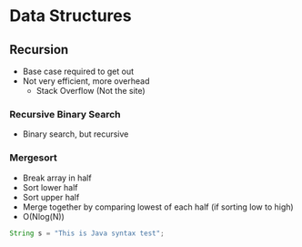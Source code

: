 # Data Structures
## Recursion
* Base case required to get out
* Not  very efficient, more overhead
    * Stack Overflow (Not the site)
### Recursive Binary Search
* Binary search, but recursive 
### Mergesort
* Break array in half
* Sort lower half
* Sort upper half
* Merge together by comparing lowest of each half (if sorting low to high)
* O(Nlog(N))

```Java
String s = "This is Java syntax test";
```